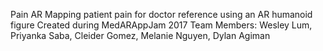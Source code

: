 Pain AR
Mapping patient pain for doctor reference using an AR humanoid figure
Created during MedARAppJam 2017
Team Members: Wesley Lum, Priyanka Saba, Cleider Gomez, Melanie Nguyen, Dylan Agiman